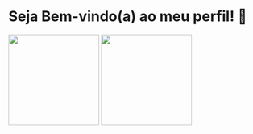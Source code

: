 # Seja Bem-vindo(a) ao meu perfil! 👋
<div>
  <img height="180em" src="https://github-readme-stats.vercel.app/api?username=ferrerolan&show_icons=true&theme=tokyonight&include_all_commits=true&count_private=true"/>
  <img height="180em" src="https://github-readme-stats.vercel.app/api/top-langs/?username=ferrerolan&layout=compact&langs_count=6&theme=tokyonight"/>
</div>

<br>

